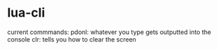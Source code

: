 # lua-cli
current commmands: pdonl: whatever you type gets outputted into the console clr: tells you how to clear the screen
